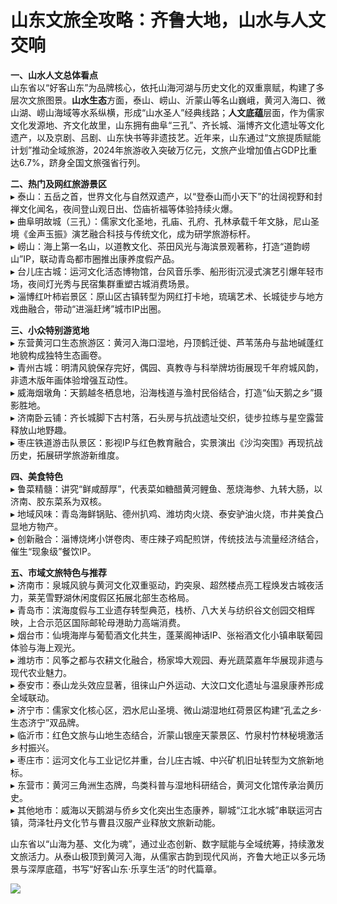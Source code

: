 # 山东文旅全攻略：齐鲁大地，山水与人文交响  

**一、山水人文总体看点**  
山东省以“好客山东”为品牌核心，依托山海河湖与历史文化的双重禀赋，构建了多层次文旅图景。**山水生态**方面，泰山、崂山、沂蒙山等名山巍峨，黄河入海口、微山湖、崂山海域等水系纵横，形成“山水圣人”经典线路；**人文底蕴**层面，作为儒家文化发源地、齐文化故里，山东拥有曲阜“三孔”、齐长城、淄博齐文化遗址等文化遗产，以及京剧、吕剧、山东快书等非遗技艺。近年来，山东通过“文旅提质赋能计划”推动全域旅游，2024年旅游收入突破万亿元，文旅产业增加值占GDP比重达6.7%，跻身全国文旅强省行列。  

**二、热门及网红旅游景区**  
▸ 泰山：五岳之首，世界文化与自然双遗产，以“登泰山而小天下”的壮阔视野和封禅文化闻名，夜间登山观日出、岱庙祈福等体验持续火爆。  
▸ 曲阜明故城（三孔）：儒家文化圣地，孔庙、孔府、孔林承载千年文脉，尼山圣境《金声玉振》演艺融合科技与传统文化，成为研学旅游标杆。  
▸ 崂山：海上第一名山，以道教文化、茶田风光与海滨景观著称，打造“道韵崂山”IP，联动青岛都市圈推出康养度假产品。  
▸ 台儿庄古城：运河文化活态博物馆，台风音乐季、船形街沉浸式演艺引爆年轻市场，夜间灯光秀与民宿集群重塑古城消费场景。  
▸ 淄博红叶柿岩景区：原山区古镇转型为网红打卡地，琉璃艺术、长城徒步与地方戏曲融合，带动“进淄赶烤”城市IP出圈。  

**三、小众特别游览地**  
▸ 东营黄河口生态旅游区：黄河入海口湿地，丹顶鹤迁徙、芦苇荡舟与盐地碱蓬红地貌构成独特生态画卷。  
▸ 青州古城：明清风貌保存完好，偶园、真教寺与科举牌坊街展现千年府城风韵，非遗木版年画体验增强互动性。  
▸ 威海烟墩角：天鹅越冬栖息地，沿海栈道与渔村民俗结合，打造“仙天鹅之乡”摄影胜地。  
▸ 济南卧云铺：齐长城脚下古村落，石头房与抗战遗址交织，徒步拉练与星空露营释放山地野趣。  
▸ 枣庄铁道游击队景区：影视IP与红色教育融合，实景演出《沙沟突围》再现抗战历史，拓展研学旅游新维度。  

**四、美食特色**  
▸ 鲁菜精髓：讲究“鲜咸醇厚”，代表菜如糖醋黄河鲤鱼、葱烧海参、九转大肠，以济南、胶东菜系为双核。  
▸ 地域风味：青岛海鲜锅贴、德州扒鸡、潍坊肉火烧、泰安驴油火烧，市井美食凸显地方物产。  
▸ 创新融合：淄博烧烤小饼卷肉、枣庄辣子鸡配煎饼，传统技法与流量经济结合，催生“现象级”餐饮IP。  

**五、市域文旅特色与推荐**  
▸ 济南市：泉城风貌与黄河文化双重驱动，趵突泉、超然楼点亮工程焕发古城夜活力，莱芜雪野湖休闲度假区拓展北部生态格局。  
▸ 青岛市：滨海度假与工业遗存转型典范，栈桥、八大关与纺织谷文创园交相辉映，上合示范区国际邮轮母港助力高端消费。  
▸ 烟台市：仙境海岸与葡萄酒文化共生，蓬莱阁神话IP、张裕酒文化小镇串联葡园体验与海上观光。  
▸ 潍坊市：风筝之都与农耕文化融合，杨家埠大观园、寿光蔬菜嘉年华展现非遗与现代农业魅力。  
▸ 泰安市：泰山龙头效应显著，徂徕山户外运动、大汶口文化遗址与温泉康养形成全域联动。  
▸ 济宁市：儒家文化核心区，泗水尼山圣境、微山湖湿地红荷景区构建“孔孟之乡·生态济宁”双品牌。  
▸ 临沂市：红色文旅与山地生态结合，沂蒙山银座天蒙景区、竹泉村竹林秘境激活乡村振兴。  
▸ 枣庄市：运河文化与工业记忆并重，台儿庄古城、中兴矿机旧址转型为文旅新地标。  
▸ 东营市：黄河三角洲生态牌，鸟类科普与湿地科研结合，黄河文化馆传承治黄历史。  
▸ 其他地市：威海以天鹅湖与侨乡文化突出生态康养，聊城“江北水城”串联运河古镇，菏泽牡丹文化节与曹县汉服产业释放文旅新动能。  

山东省以“山海为基、文化为魂”，通过业态创新、数字赋能与全域统筹，持续激发文旅活力。从泰山极顶到黄河入海，从儒家古韵到现代风尚，齐鲁大地正以多元场景与深厚底蕴，书写“好客山东·乐享生活”的时代篇章。  

![](http://www.onegreen.net/maps/Upload_maps/201610/2016100207223705.jpg)  
